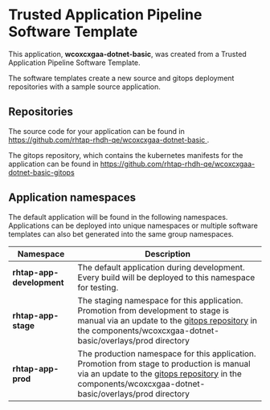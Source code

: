 # Trusted Application Pipeline Software Template

This application, **wcoxcxgaa-dotnet-basic**, was created from a Trusted Application Pipeline Software Template.

The software templates create a new source and gitops deployment repositories with a sample source application. 

## Repositories

The source code for your application can be found in [https://github.com/rhtap-rhdh-qe/wcoxcxgaa-dotnet-basic ](https://github.com/rhtap-rhdh-qe/wcoxcxgaa-dotnet-basic ).
 
The gitops repository, which contains the kubernetes manifests for the application can be found in 
[https://github.com/rhtap-rhdh-qe/wcoxcxgaa-dotnet-basic-gitops ](https://github.com/rhtap-rhdh-qe/wcoxcxgaa-dotnet-basic-gitops ) 

## Application namespaces 

The default application will be found in the following namespaces. Applications can be deployed into unique namespaces or multiple software templates can also bet generated into the same group namespaces.  

|  Namespace   |  Description   |  
| -------- | -------- |   
| **rhtap-app-development** | The default application during development. Every build will be deployed to this namespace for testing. | 
| **rhtap-app-stage** | The staging namespace for this application. Promotion from development to stage is manual via an update to the [gitops repository](https://github.com/rhtap-rhdh-qe/wcoxcxgaa-dotnet-basic-gitops ) in the components/wcoxcxgaa-dotnet-basic/overlays/prod directory |  
| **rhtap-app-prod** | The production namespace for this application. Promotion from stage to production is manual via an update to the [gitops repository](https://github.com/rhtap-rhdh-qe/wcoxcxgaa-dotnet-basic-gitops ) in the components/wcoxcxgaa-dotnet-basic/overlays/prod directory | 